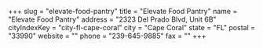 +++
slug = "elevate-food-pantry"
title = "Elevate Food Pantry"
name = "Elevate Food Pantry"
address = "2323 Del Prado Blvd, Unit 6B"
cityIndexKey = "city-fl-cape-coral"
city = "Cape Coral"
state = "FL"
postal = "33990"
website = ""
phone = "239-645-9885"
fax = ""
+++
